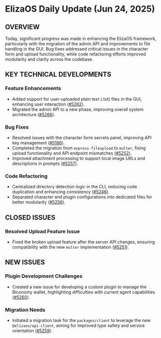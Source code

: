 # ElizaOS Daily Update (Jun 24, 2025)

## OVERVIEW 
Today, significant progress was made in enhancing the ElizaOS framework, particularly with the migration of the admin API and improvements to file handling in the GUI. Bug fixes addressed critical issues in the character form and upload functionality, while code refactoring efforts improved modularity and clarity across the codebase.

## KEY TECHNICAL DEVELOPMENTS

### Feature Enhancements
- Added support for user-uploaded plain text (.txt) files in the GUI, enhancing user interaction ([#5262](https://github.com/elizaos/eliza/pull/5262)).
- Migrated the admin API to a new phase, improving overall system architecture ([#5266](https://github.com/elizaos/eliza/pull/5266)).

### Bug Fixes
- Resolved issues with the character form secrets panel, improving API key management ([#5186](https://github.com/elizaos/eliza/pull/5186)).
- Completed the migration from `express-fileupload` to `multer`, fixing upload functionality and API endpoint mismatches ([#5252](https://github.com/elizaos/eliza/pull/5252)).
- Improved attachment processing to support local image URLs and descriptions in prompts ([#5257](https://github.com/elizaos/eliza/pull/5257)).

### Code Refactoring
- Centralized directory detection logic in the CLI, reducing code duplication and enhancing consistency ([#5246](https://github.com/elizaos/eliza/pull/5246)).
- Separated character and plugin configurations into dedicated files for better modularity ([#5256](https://github.com/elizaos/eliza/pull/5256)).

## CLOSED ISSUES

### Resolved Upload Feature Issue
- Fixed the broken upload feature after the server API changes, ensuring compatibility with the new `multer` implementation ([#5251](https://github.com/elizaos/eliza/issues/5251)).

## NEW ISSUES

### Plugin Development Challenges
- Created a new issue for developing a custom plugin to manage the Biconomy wallet, highlighting difficulties with current agent capabilities ([#5260](https://github.com/elizaos/eliza/issues/5260)).
  
### Migration Needs
- Initiated a migration task for the `packages/client` to leverage the new `@elizaos/api-client`, aiming for improved type safety and service orientation ([#5259](https://github.com/elizaos/eliza/issues/5259)).